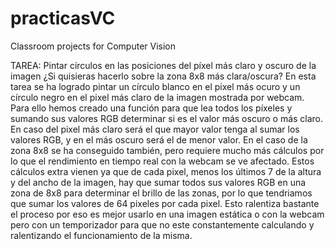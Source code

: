 # practicasVC
Classroom projects for Computer Vision



TAREA: Pintar círculos en las posiciones del píxel más claro y oscuro de la imagen  ¿Si quisieras hacerlo sobre la zona 8x8 más clara/oscura?
En esta tarea se ha logrado pintar un círculo blanco en el pixel más ocuro y un círculo negro en el pixel más claro de la imagen mostrada por webcam. Para ello hemos creado una función para que lea todos los píxeles y sumando sus valores RGB determinar si
es el valor más oscuro o más claro. En caso del pixel más claro será el que mayor valor tenga al sumar los valores RGB, y en el más oscuro será el de menor valor.
En el caso de la zona 8x8 se ha conseguido también, pero requiere mucho más cálculos por lo que el rendimiento en tiempo real con la webcam se ve afectado. Estos cálculos extra vienen ya que de cada pixel, menos los últimos 7 de la altura y del ancho de la imagen,
hay que sumar todos sus valores RGB en una zona de 8x8 para determinar el brillo de las zonas, por lo que tendriamos que sumar los valores de 64 pixeles por cada pixel. Esto ralentiza bastante el proceso por eso es mejor usarlo en una imagen estática o con la webcam pero
con un temporizador para que no este constantemente calculando y ralentizando el funcionamiento de la misma.
